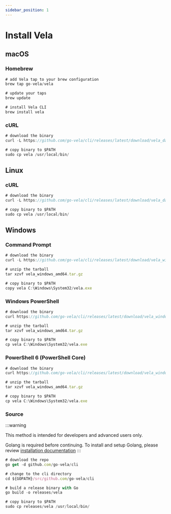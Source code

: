 ```yaml
---
sidebar_position: 1
---
```


# Install Vela

## macOS

### Homebrew

```js
# add Vela tap to your brew configuration
brew tap go-vela/vela

# update your taps
brew update

# install Vela CLI
brew install vela
```

### cURL

```js
# download the binary
curl -L https://github.com/go-vela/cli/releases/latest/download/vela_darwin_amd64.tar.gz | tar zx

# copy binary to $PATH
sudo cp vela /usr/local/bin/
```

## Linux

### cURL

```js
# download the binary
curl -L https://github.com/go-vela/cli/releases/latest/download/vela_darwin_amd64.tar.gz | tar zx

# copy binary to $PATH
sudo cp vela /usr/local/bin/
```

## Windows

### Command Prompt

```js
# download the binary
curl -L https://github.com/go-vela/cli/releases/latest/download/vela_windows_amd64.tar.gz --output vela_windows_amd64.tar.gz

# unzip the tarball
tar xzvf vela_windows_amd64.tar.gz

# copy binary to $PATH
copy vela C:\Windows\System32/vela.exe
```

### Windows PowerShell

```js
# download the binary
curl https://github.com/go-vela/cli/releases/latest/download/vela_windows_amd64.tar.gz -OutFile vela_windows_amd64.tar.gz

# unzip the tarball
tar xzvf vela_windows_amd64.tar.gz

# copy binary to $PATH
cp vela C:\Windows\System32/vela.exe
```

### PowerShell 6 (PowerShell Core)

```js
# download the binary
curl https://github.com/go-vela/cli/releases/latest/download/vela_windows_amd64.tar.gz -OutFile vela_windows_amd64.tar.gz

# unzip the tarball
tar xzvf vela_windows_amd64.tar.gz

# copy binary to $PATH
cp vela C:\Windows\System32/vela.exe
```

### Source

:::warning

This method is intended for developers and advanced users only.

Golang is required before continuing. To install and setup Golang, please review [installation documentation](https://golang.org/doc/install) 
:::

```js
# download the repo
go get -d github.com/go-vela/cli

# change to the cli directory
cd ${GOPATH}/src/github.com/go-vela/cli

# build a release binary with Go
go build -o releases/vela

# copy binary to $PATH
sudo cp releases/vela /usr/local/bin/
```